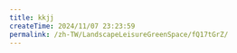 ```yaml
---
title: kkjj
createTime: 2024/11/07 23:23:59
permalink: /zh-TW/LandscapeLeisureGreenSpace/fQ17tGrZ/
---
```

